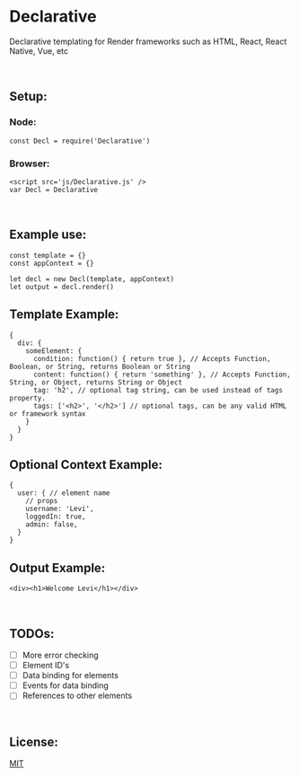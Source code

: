 # Declarative
Declarative templating for Render frameworks such as HTML, React, React Native, Vue, etc

<br>

## Setup: ##
### Node: ###
```
const Decl = require('Declarative')
```
### Browser: ###
```
<script src='js/Declarative.js' />
var Decl = Declarative
```

<br>

## Example use: ##
```
const template = {}
const appContext = {}

let decl = new Decl(template, appContext)
let output = decl.render()
```

## Template Example: ###
```
{
  div: {
    someElement: {
      condition: function() { return true }, // Accepts Function, Boolean, or String, returns Boolean or String
      content: function() { return 'something' }, // Accepts Function, String, or Object, returns String or Object
      tag: 'h2', // optional tag string, can be used instead of tags property.
      tags: ['<h2>', '</h2>'] // optional tags, can be any valid HTML or framework syntax
    }
  }
}
```

## Optional Context Example: ##
```
{
  user: { // element name
    // props
    username: 'Levi',
    loggedIn: true,
    admin: false,
  }
}
```

## Output Example: ##
```
<div><h1>Welcome Levi</h1></div>
```

<br>

## TODOs: ##
- [ ] More error checking
- [ ] Element ID's
- [ ] Data binding for elements
- [ ] Events for data binding
- [ ] References to other elements

<br>

## License: ##
[MIT](https://github.com/bugs181/DeclarativeJSON/blob/master/LICENSE)
